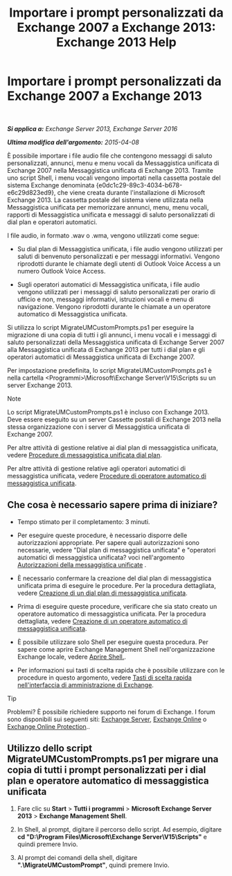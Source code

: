 ﻿---
title: 'Importare i prompt personalizzati da Exchange 2007 a Exchange 2013: Exchange 2013 Help'
TOCTitle: Importare i prompt personalizzati da Exchange 2007 a Exchange 2013
ms:assetid: 70c0b0bc-c0de-4e3c-8144-1fe59f86ebf4
ms:mtpsurl: https://technet.microsoft.com/it-it/library/Gg309147(v=EXCHG.150)
ms:contentKeyID: 54652873
ms.date: 05/22/2018
mtps_version: v=EXCHG.150
ms.translationtype: MT
---

# Importare i prompt personalizzati da Exchange 2007 a Exchange 2013

 

_**Si applica a:** Exchange Server 2013, Exchange Server 2016_

_**Ultima modifica dell'argomento:** 2015-04-08_

È possibile importare i file audio file che contengono messaggi di saluto personalizzati, annunci, menu e menu vocali da Messaggistica unificata di Exchange 2007 nella Messaggistica unificata di Exchange 2013. Tramite uno script Shell, i menu vocali vengono importati nella cassetta postale del sistema Exchange denominata {e0dc1c29-89c3-4034-b678-e6c29d823ed9}, che viene creata durante l'installazione di Microsoft Exchange 2013. La cassetta postale del sistema viene utilizzata nella Messaggistica unificata per memorizzare annunci, menu, menu vocali, rapporti di Messaggistica unificata e messaggi di saluto personalizzati di dial plan e operatori automatici.

I file audio, in formato .wav o .wma, vengono utilizzati come segue:

  - Su dial plan di Messaggistica unificata, i file audio vengono utilizzati per saluti di benvenuto personalizzati e per messaggi informativi. Vengono riprodotti durante le chiamate degli utenti di Outlook Voice Access a un numero Outlook Voice Access.

  - Sugli operatori automatici di Messaggistica unificata, i file audio vengono utilizzati per i messaggi di saluto personalizzati per orario di ufficio e non, messaggi informativi, istruzioni vocali e menu di navigazione. Vengono riprodotti durante le chiamate a un operatore automatico di Messaggistica unificata.

Si utilizza lo script MigrateUMCustomPrompts.ps1 per eseguire la migrazione di una copia di tutti i gli annunci, i menu vocali e i messaggi di saluto personalizzati della Messaggistica unificata di Exchange Server 2007 alla Messaggistica unificata di Exchange 2013 per tutti i dial plan e gli operatori automatici di Messaggistica unificata di Exchange 2007.

Per impostazione predefinita, lo script MigrateUMCustomPrompts.ps1 è nella cartella \<Programmi\>\\Microsoft\\Exchange Server\\V15\\Scripts su un server Exchange 2013.


> [!NOTE]
> Lo script MigrateUMCustomPrompts.ps1 è incluso con Exchange 2013. Deve essere eseguito su un server Cassette postali di Exchange 2013 nella stessa organizzazione con i server di Messaggistica unificata di Exchange&nbsp;2007.



Per altre attività di gestione relative ai dial plan di messaggistica unificata, vedere [Procedure di messaggistica unificata dial plan](um-dial-plan-procedures-exchange-2013-help.md).

Per altre attività di gestione relative agli operatori automatici di messaggistica unificata, vedere [Procedure di operatore automatico di messaggistica unificata](um-auto-attendant-procedures-exchange-2013-help.md).

## Che cosa è necessario sapere prima di iniziare?

  - Tempo stimato per il completamento: 3 minuti.

  - Per eseguire queste procedure, è necessario disporre delle autorizzazioni appropriate. Per sapere quali autorizzazioni sono necessarie, vedere "Dial plan di messaggistica unificata" e "operatori automatici di messaggistica unificata? voci nell'argomento [Autorizzazioni della messaggistica unificate](unified-messaging-permissions-exchange-2013-help.md) .

  - È necessario confermare la creazione del dial plan di messaggistica unificata prima di eseguire le procedure. Per la procedura dettagliata, vedere [Creazione di un dial plan di messaggistica unificata](create-a-um-dial-plan-exchange-2013-help.md).

  - Prima di eseguire queste procedure, verificare che sia stato creato un operatore automatico di messaggistica unificata. Per la procedura dettagliata, vedere [Creazione di un operatore automatico di messaggistica unificata](create-a-um-auto-attendant-exchange-2013-help.md).

  - È possibile utilizzare solo Shell per eseguire questa procedura. Per sapere come aprire Exchange Management Shell nell'organizzazione Exchange locale, vedere [Aprire Shell.](https://technet.microsoft.com/it-it/library/dd638134\(v=exchg.150\)).

  - Per informazioni sui tasti di scelta rapida che è possibile utilizzare con le procedure in questo argomento, vedere [Tasti di scelta rapida nell'interfaccia di amministrazione di Exchange](keyboard-shortcuts-in-the-exchange-admin-center-exchange-online-protection-help.md).


> [!TIP]
> Problemi? È possibile richiedere supporto nei forum di Exchange. I forum sono disponibili sui seguenti siti: <A href="https://go.microsoft.com/fwlink/p/?linkid=60612">Exchange Server</A>, <A href="https://go.microsoft.com/fwlink/p/?linkid=267542">Exchange Online</A> o <A href="https://go.microsoft.com/fwlink/p/?linkid=285351">Exchange Online Protection</A>..



## Utilizzo dello script MigrateUMCustomPrompts.ps1 per migrare una copia di tutti i prompt personalizzati per i dial plan e operatore automatico di messaggistica unificata

1.  Fare clic su **Start** \> **Tutti i programmi** \> **Microsoft Exchange Server 2013** \> **Exchange Management Shell**.

2.  In Shell, al prompt, digitare il percorso dello script. Ad esempio, digitare **cd "D:\\Program Files\\Microsoft\\Exchange Server\\V15\\Scripts"** e quindi premere Invio.

3.  Al prompt dei comandi della shell, digitare **".\\MigrateUMCustomPrompt"**, quindi premere Invio.

